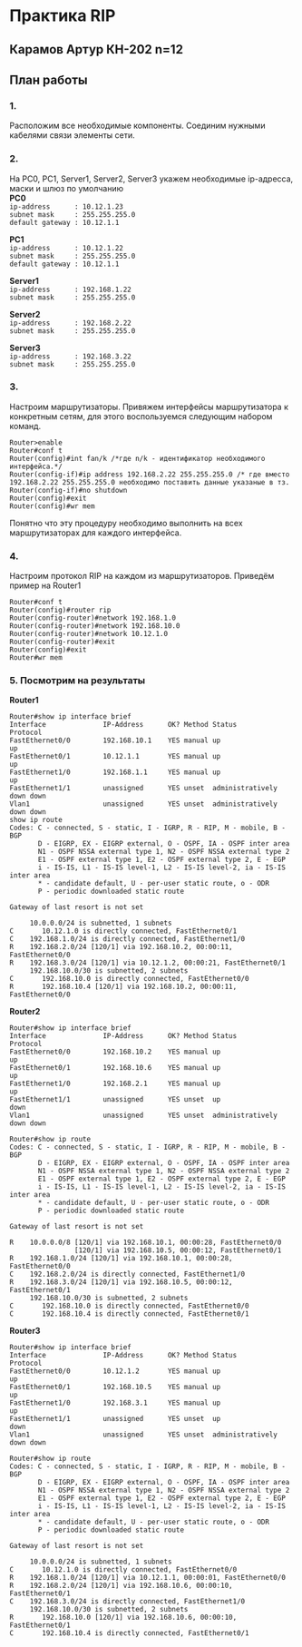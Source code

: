 # Практика RIP
## Карамов Артур КН-202 n=12
## План работы
### 1.
Расположим все необходимые компоненты. Соединим нужными кабелями связи элементы сети.
### 2.
На PC0, PC1, Server1, Server2, Server3 укажем необходимые ip-адресса, маски и шлюз по умолчанию<br>
__PC0__<br>
```ip-address      : 10.12.1.23```<br>
```subnet mask     : 255.255.255.0```<br>
```default gateway : 10.12.1.1```<br>

__PC1__<br>
```ip-address      : 10.12.1.22```<br>
```subnet mask     : 255.255.255.0```<br>
```default gateway : 10.12.1.1```<br>

__Server1__<br>
```ip-address      : 192.168.1.22```<br>
```subnet mask     : 255.255.255.0```<br>

__Server2__<br>
```ip-address      : 192.168.2.22```<br>
```subnet mask     : 255.255.255.0```<br>

__Server3__<br>
```ip-address      : 192.168.3.22```<br>
```subnet mask     : 255.255.255.0```<br>
### 3.

Настроим маршрутизаторы. Привяжем интерфейсы маршрутизатора к конкретным сетям, для этого воспользуемся следующим набором команд.<br>
```
Router>enable
Router#conf t
Router(config)#int fan/k /*где n/k - идентификатор необходимого интерфейса.*/
Router(config-if)#ip address 192.168.2.22 255.255.255.0 /* где вместо 192.168.2.22 255.255.255.0 необходимо поставить данные указаные в тз.
Router(config-if)#no shutdown
Router(config)#exit
Router(config)#wr mem
```
Понятно что эту процедуру необходимо выполнить на всех маршрутизаторах для каждого интерфейса.<br>

### 4.

Настроим протокол RIP на каждом из маршрутизаторов. Приведём пример на Router1
``` Router>enable 
Router#conf t
Router(config)#router rip 
Router(config-router)#network 192.168.1.0
Router(config-router)#network 192.168.10.0
Router(config-router)#network 10.12.1.0
Router(config-router)#exit
Router(config)#exit
Router#wr mem
```

### 5. Посмотрим на результаты<br>
__Router1__
``` Router#enable 
Router#show ip interface brief 
Interface              IP-Address      OK? Method Status                Protocol 
FastEthernet0/0        192.168.10.1    YES manual up                    up 
FastEthernet0/1        10.12.1.1       YES manual up                    up 
FastEthernet1/0        192.168.1.1     YES manual up                    up 
FastEthernet1/1        unassigned      YES unset  administratively down down 
Vlan1                  unassigned      YES unset  administratively down down
show ip route
Codes: C - connected, S - static, I - IGRP, R - RIP, M - mobile, B - BGP
       D - EIGRP, EX - EIGRP external, O - OSPF, IA - OSPF inter area
       N1 - OSPF NSSA external type 1, N2 - OSPF NSSA external type 2
       E1 - OSPF external type 1, E2 - OSPF external type 2, E - EGP
       i - IS-IS, L1 - IS-IS level-1, L2 - IS-IS level-2, ia - IS-IS inter area
       * - candidate default, U - per-user static route, o - ODR
       P - periodic downloaded static route

Gateway of last resort is not set

     10.0.0.0/24 is subnetted, 1 subnets
C       10.12.1.0 is directly connected, FastEthernet0/1
C    192.168.1.0/24 is directly connected, FastEthernet1/0
R    192.168.2.0/24 [120/1] via 192.168.10.2, 00:00:11, FastEthernet0/0
R    192.168.3.0/24 [120/1] via 10.12.1.2, 00:00:21, FastEthernet0/1
     192.168.10.0/30 is subnetted, 2 subnets
C       192.168.10.0 is directly connected, FastEthernet0/0
R       192.168.10.4 [120/1] via 192.168.10.2, 00:00:11, FastEthernet0/0
```
__Router2__
```
Router#show ip interface brief 
Interface              IP-Address      OK? Method Status                Protocol 
FastEthernet0/0        192.168.10.2    YES manual up                    up 
FastEthernet0/1        192.168.10.6    YES manual up                    up 
FastEthernet1/0        192.168.2.1     YES manual up                    up 
FastEthernet1/1        unassigned      YES unset  up                    down 
Vlan1                  unassigned      YES unset  administratively down down

Router#show ip route
Codes: C - connected, S - static, I - IGRP, R - RIP, M - mobile, B - BGP
       D - EIGRP, EX - EIGRP external, O - OSPF, IA - OSPF inter area
       N1 - OSPF NSSA external type 1, N2 - OSPF NSSA external type 2
       E1 - OSPF external type 1, E2 - OSPF external type 2, E - EGP
       i - IS-IS, L1 - IS-IS level-1, L2 - IS-IS level-2, ia - IS-IS inter area
       * - candidate default, U - per-user static route, o - ODR
       P - periodic downloaded static route

Gateway of last resort is not set

R    10.0.0.0/8 [120/1] via 192.168.10.1, 00:00:28, FastEthernet0/0
                [120/1] via 192.168.10.5, 00:00:12, FastEthernet0/1
R    192.168.1.0/24 [120/1] via 192.168.10.1, 00:00:28, FastEthernet0/0
C    192.168.2.0/24 is directly connected, FastEthernet1/0
R    192.168.3.0/24 [120/1] via 192.168.10.5, 00:00:12, FastEthernet0/1
     192.168.10.0/30 is subnetted, 2 subnets
C       192.168.10.0 is directly connected, FastEthernet0/0
C       192.168.10.4 is directly connected, FastEthernet0/1
```
__Router3__
```
Router#show ip interface brief 
Interface              IP-Address      OK? Method Status                Protocol 
FastEthernet0/0        10.12.1.2       YES manual up                    up 
FastEthernet0/1        192.168.10.5    YES manual up                    up 
FastEthernet1/0        192.168.3.1     YES manual up                    up 
FastEthernet1/1        unassigned      YES unset  up                    down 
Vlan1                  unassigned      YES unset  administratively down down

Router#show ip route
Codes: C - connected, S - static, I - IGRP, R - RIP, M - mobile, B - BGP
       D - EIGRP, EX - EIGRP external, O - OSPF, IA - OSPF inter area
       N1 - OSPF NSSA external type 1, N2 - OSPF NSSA external type 2
       E1 - OSPF external type 1, E2 - OSPF external type 2, E - EGP
       i - IS-IS, L1 - IS-IS level-1, L2 - IS-IS level-2, ia - IS-IS inter area
       * - candidate default, U - per-user static route, o - ODR
       P - periodic downloaded static route

Gateway of last resort is not set

     10.0.0.0/24 is subnetted, 1 subnets
C       10.12.1.0 is directly connected, FastEthernet0/0
R    192.168.1.0/24 [120/1] via 10.12.1.1, 00:00:01, FastEthernet0/0
R    192.168.2.0/24 [120/1] via 192.168.10.6, 00:00:10, FastEthernet0/1
C    192.168.3.0/24 is directly connected, FastEthernet1/0
     192.168.10.0/30 is subnetted, 2 subnets
R       192.168.10.0 [120/1] via 192.168.10.6, 00:00:10, FastEthernet0/1
C       192.168.10.4 is directly connected, FastEthernet0/1

```

